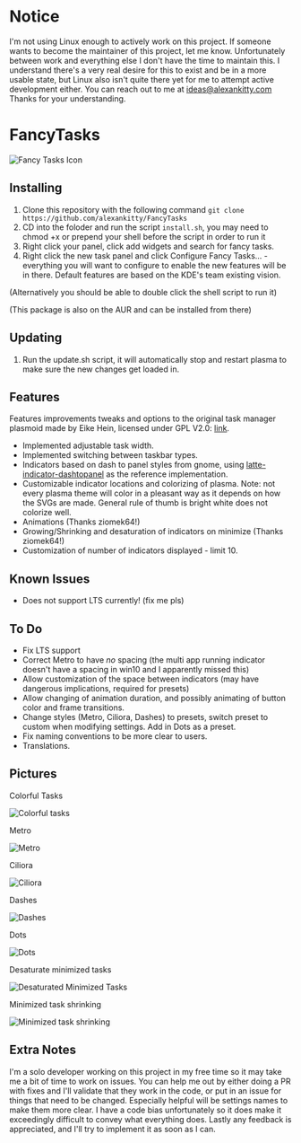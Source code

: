 # Notice
I'm not using Linux enough to actively work on this project. If someone wants to become the maintainer of this project, let me know. Unfortunately between work and everything else I don't have the time to maintain this. I understand there's a very real desire for this to exist and be in a more usable state, but Linux also isn't quite there yet for me to attempt active development either. You can reach out to me at ideas@alexankitty.com  
Thanks for your understanding.

# FancyTasks

![Fancy Tasks Icon](https://github.com/alexankitty/Plasma-Customizable-TaskManager/blob/main/FancyTasks.png?raw=true)

## Installing

1. Clone this repository with the following command `git clone https://github.com/alexankitty/FancyTasks`
2. CD into the foloder and run the script `install.sh`, you may need to chmod +x or prepend your shell before the script in order to run it
3. Right click your panel, click add widgets and search for fancy tasks.
4. Right click the new task panel and click Configure Fancy Tasks... - everything you will want to configure to enable the new features will be in there. Default features are based on the KDE's team existing vision.

(Alternatively you should be able to double click the shell script to run it)

(This package is also on the AUR and can be installed from there)

## Updating

1. Run the update.sh script, it will automatically stop and restart plasma to make sure the new changes get loaded in.

## Features

Features improvements tweaks and options to the original task manager plasmoid made by Eike Hein, licensed under GPL V2.0: [link](https://github.com/KDE/plasma-desktop/tree/master/applets/taskmanager).

* Implemented adjustable task width.
* Implemented switching between taskbar types.
* Indicators based on dash to panel styles from gnome, using [latte-indicator-dashtopanel](https://github.com/psifidotos/latte-indicator-dashtopanel) as the reference implementation.
* Customizable indicator locations and colorizing of plasma. Note: not every plasma theme will color in a pleasant way as it depends on how the SVGs are made. General rule of thumb is bright white does not colorize well.
* Animations (Thanks ziomek64!)
* Growing/Shrinking and desaturation of indicators on minimize (Thanks ziomek64!)
* Customization of number of indicators displayed - limit 10.


## Known Issues
* Does not support LTS currently! (fix me pls)

## To Do
* Fix LTS support
* Correct Metro to have *no* spacing (the multi app running indicator doesn't have a spacing in win10 and I apparently missed this)
* Allow customization of the space between indicators (may have dangerous implications, required for presets)
* Allow changing of animation duration, and possibly animating of button color and frame transitions.
* Change styles (Metro, Ciliora, Dashes) to presets, switch preset to custom when modifying settings. Add in Dots as a preset.
* Fix naming conventions to be more clear to users.
* Translations.

## Pictures
Colorful Tasks  

![Colorful tasks](https://github.com/alexankitty/FancyTasks/blob/main/docs/colorfulicons%20crop.png?raw=true)

Metro  

![Metro](https://github.com/alexankitty/FancyTasks/blob/main/docs/metro.png?raw=true)

Ciliora  

![Ciliora](https://github.com/alexankitty/FancyTasks/blob/main/docs/ciliora.png?raw=true)

Dashes  

![Dashes](https://github.com/alexankitty/FancyTasks/blob/main/docs/dashes.png?raw=true)

Dots  

![Dots](https://github.com/alexankitty/FancyTasks/blob/main/docs/dots.png?raw=true)

Desaturate minimized tasks  

![Desaturated Minimized Tasks](https://github.com/alexankitty/FancyTasks/blob/main/docs/desaturate%20crop.png?raw=true)

Minimized task shrinking  

![Minimized task shrinking](https://github.com/alexankitty/FancyTasks/blob/main/docs/shrink%20crop.png?raw=true)

## Extra Notes
I'm a solo developer working on this project in my free time so it may take me a bit of time to work on issues. You can help me out by either doing a PR with fixes and I'll validate that they work in the code, or put in an issue for things that need to be changed.
Especially helpful will be settings names to make them more clear. I have a code bias unfortunately so it does make it exceedingly difficult to convey what everything does.
Lastly any feedback is appreciated, and I'll try to implement it as soon as I can.
